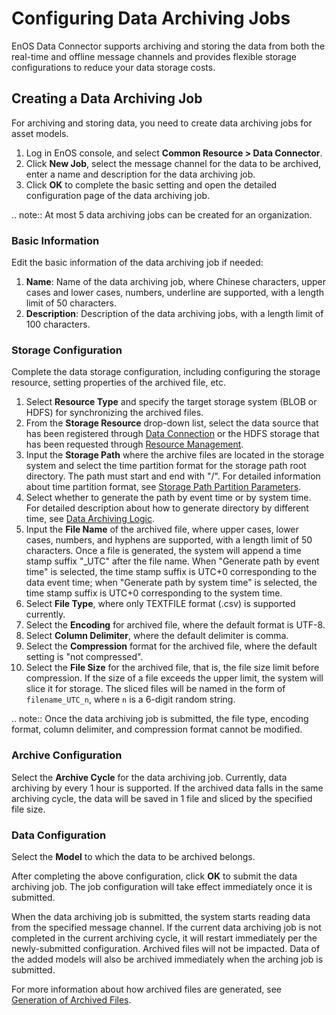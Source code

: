 # Configuring Data Archiving Jobs
EnOS Data Connector supports archiving and storing the data from both the real-time and offline message  channels and provides flexible storage configurations to reduce your data storage costs.
## Creating a Data Archiving Job
For archiving and storing data, you need to create data archiving jobs for asset models.

1. Log in EnOS console, and select **Common Resource > Data Connector**.
2. Click **New Job**, select the message channel for the data to be archived, enter a name and description for the data archiving job.
3. Click **OK** to complete the basic setting and open the detailed configuration page of the data archiving job.

.. note:: At most 5 data archiving jobs can be created for an organization.

### Basic Information

Edit the basic information of the data archiving job if needed:

1. **Name**: Name of the data archiving job, where Chinese characters, upper cases and lower cases, numbers, underline are supported, with a length limit of 50 characters.
2. **Description**: Description of the data archiving jobs, with a length limit of 100 characters.

### Storage Configuration

Complete the data storage configuration, including configuring the storage resource, setting properties of the archived file, etc.

1. Select **Resource Type** and specify the target storage system (BLOB or HDFS) for synchronizing the archived files.
2. From the **Storage Resource** drop-down list, select the data source that has been registered through [Data Connection](/docs/offline-data/en/2.0.9/data_source/index.html) or the HDFS storage that has been requested through [Resource Management](/docs/enos/en/2.0.9/resourcemanagement/overview.html).
3. Input the **Storage Path** where the archive files are located in the storage system and select the time partition format for the storage path root directory. The path must start and end with "/". For detailed information about time partition format, see [Storage Path Partition Parameters](../../reference/archive_storage#path).
4. Select whether to generate the path by event time or by system time. For detailed description about how to generate directory by different time, see [Data Archiving Logic](../../reference/archive_storage#logic).
5. Input the **File Name** of the archived file, where upper cases, lower cases, numbers, and hyphens are supported, with a length limit of 50 characters. Once a file is generated, the system will append a time stamp suffix "_UTC" after the file name. When "Generate path by event time" is selected, the time stamp suffix is UTC+0 corresponding to the data event time; when "Generate path by system time" is selected, the time stamp suffix is UTC+0 corresponding to the system time.
6. Select **File Type**, where only TEXTFILE format (.csv) is supported currently.
7. Select the **Encoding** for archived file, where the default format is UTF-8.
8. Select **Column Delimiter**, where the default delimiter is comma.
9. Select the **Compression** format for the archived file, where the default setting is "not compressed".
10. Select the **File Size** for the archived file, that is, the file size limit before compression. If the size of a file exceeds the upper limit, the system will slice it for storage. The sliced files will be named in the form of  `filename_UTC_n`, where `n` is a 6-digit random string.

.. note:: Once the data archiving job is submitted, the file type, encoding format, column delimiter, and compression format cannot be modified.

### Archive Configuration

Select the **Archive Cycle** for the data archiving job. Currently, data archiving by every 1 hour is supported. If the archived data falls in the same archiving cycle, the data will be saved in 1 file and sliced by the specified file size.

<!--

It is suggested to select a longer archiving cycle, which is helpful to reduce the number of small files due to data latency. Different archiving cycles mean different scheduled starting time of the data archiving job as well as different data processing time range. The archived data range for each archiving cycle refers to the data generated between "the scheduled starting time for the previous archiving cycle" to "the scheduled starting time for the current archiving cycle". The archiving cycle cannot be modified once the data archiving policy is submitted.

For the scheduled starting time and archived data time range for each archiving cycle, see [Archiving Cycle Configuration](../../reference/archive_storage#cycle).

-->

### Data Configuration

Select the **Model** to which the data to be archived belongs.

After completing the above configuration, click **OK** to submit the data archiving job. The job configuration will take effect immediately once it is submitted.

When the data archiving job is submitted, the system starts reading data from the specified message channel. If the current data archiving job is not completed in the current archiving cycle, it will restart immediately per the newly-submitted configuration. Archived files will not be impacted. Data of the added models will also be archived immediately when the arching job is submitted.

For more information about how archived files are generated, see [Generation of Archived Files](../../reference/archive_storage#file).

<!--end-->
